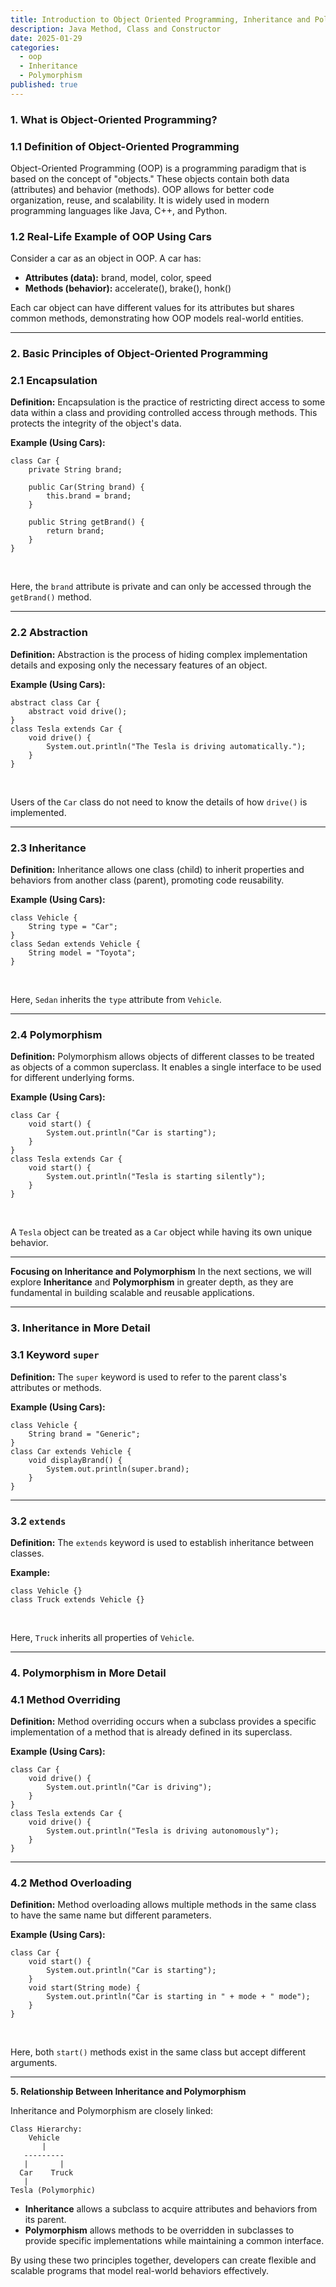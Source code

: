 ```yaml
---
title: Introduction to Object Oriented Programming, Inheritance and Polymorphism
description: Java Method, Class and Constructor
date: 2025-01-29
categories:
  - oop
  - Inheritance
  - Polymorphism
published: true
---
```


### **1. What is Object-Oriented Programming?**

### 1.1 Definition of Object-Oriented Programming
Object-Oriented Programming (OOP) is a programming paradigm that is based on the concept of "objects." These objects contain both data (attributes) and behavior (methods). OOP allows for better code organization, reuse, and scalability. It is widely used in modern programming languages like Java, C++, and Python.

### 1.2 Real-Life Example of OOP Using Cars
Consider a car as an object in OOP. A car has:
- **Attributes (data):** brand, model, color, speed
- **Methods (behavior):** accelerate(), brake(), honk()

Each car object can have different values for its attributes but shares common methods, demonstrating how OOP models real-world entities.

---

### **2. Basic Principles of Object-Oriented Programming**

### 2.1 Encapsulation
**Definition:** Encapsulation is the practice of restricting direct access to some data within a class and providing controlled access through methods. This protects the integrity of the object's data.

**Example (Using Cars):**

```
class Car {
    private String brand;
    
    public Car(String brand) {
        this.brand = brand;
    }
    
    public String getBrand() {
        return brand;
    }
}
```

<br>

Here, the `brand` attribute is private and can only be accessed through the `getBrand()` method.

---

### 2.2 Abstraction
**Definition:** Abstraction is the process of hiding complex implementation details and exposing only the necessary features of an object.

**Example (Using Cars):**

```
abstract class Car {
    abstract void drive();
}
class Tesla extends Car {
    void drive() {
        System.out.println("The Tesla is driving automatically.");
    }
}
```
<br>

Users of the `Car` class do not need to know the details of how `drive()` is implemented.

---

### 2.3 Inheritance
**Definition:** Inheritance allows one class (child) to inherit properties and behaviors from another class (parent), promoting code reusability.

**Example (Using Cars):**

```
class Vehicle {
    String type = "Car";
}
class Sedan extends Vehicle {
    String model = "Toyota";
}
```
<br>

Here, `Sedan` inherits the `type` attribute from `Vehicle`.

---

### 2.4 Polymorphism
**Definition:** Polymorphism allows objects of different classes to be treated as objects of a common superclass. It enables a single interface to be used for different underlying forms.

**Example (Using Cars):**

```
class Car {
    void start() {
        System.out.println("Car is starting");
    }
}
class Tesla extends Car {
    void start() {
        System.out.println("Tesla is starting silently");
    }
}
```
<br>

A `Tesla` object can be treated as a `Car` object while having its own unique behavior.

---

**Focusing on Inheritance and Polymorphism**
In the next sections, we will explore **Inheritance** and **Polymorphism** in greater depth, as they are fundamental in building scalable and reusable applications.

---

### **3. Inheritance in More Detail**

### 3.1 Keyword `super`
**Definition:** The `super` keyword is used to refer to the parent class's attributes or methods.

**Example (Using Cars):**

```
class Vehicle {
    String brand = "Generic";
}
class Car extends Vehicle {
    void displayBrand() {
        System.out.println(super.brand);
    }
}
```
---

### 3.2 `extends`
**Definition:** The `extends` keyword is used to establish inheritance between classes.

**Example:**

```
class Vehicle {}
class Truck extends Vehicle {}
```
<br>

Here, `Truck` inherits all properties of `Vehicle`.

---

### **4. Polymorphism in More Detail**

### 4.1 Method Overriding
**Definition:** Method overriding occurs when a subclass provides a specific implementation of a method that is already defined in its superclass.

**Example (Using Cars):**

```
class Car {
    void drive() {
        System.out.println("Car is driving");
    }
}
class Tesla extends Car {
    void drive() {
        System.out.println("Tesla is driving autonomously");
    }
}
```

---

### 4.2 Method Overloading
**Definition:** Method overloading allows multiple methods in the same class to have the same name but different parameters.

**Example (Using Cars):**

```
class Car {
    void start() {
        System.out.println("Car is starting");
    }
    void start(String mode) {
        System.out.println("Car is starting in " + mode + " mode");
    }
}
```
<br>

Here, both `start()` methods exist in the same class but accept different arguments.

---

**5. Relationship Between Inheritance and Polymorphism**

Inheritance and Polymorphism are closely linked:

```
Class Hierarchy:
    Vehicle
       |
   ---------
   |       |
  Car    Truck
   |
Tesla (Polymorphic)
```

- **Inheritance** allows a subclass to acquire attributes and behaviors from its parent.
- **Polymorphism** allows methods to be overridden in subclasses to provide specific implementations while maintaining a common interface.

By using these two principles together, developers can create flexible and scalable programs that model real-world behaviors effectively.

